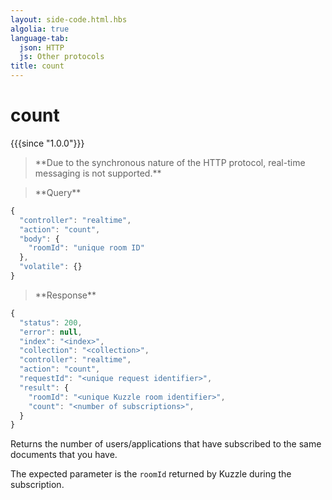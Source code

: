 ```yaml
---
layout: side-code.html.hbs
algolia: true
language-tab:
  json: HTTP
  js: Other protocols
title: count
---
```



# count

{{{since "1.0.0"}}}



<blockquote class="json">
<p>
**Due to the synchronous nature of the HTTP protocol, real-time messaging is not supported.**
</p>
</blockquote>

<blockquote class="js">
<p>
**Query**
</p>
</blockquote>


```js
{
  "controller": "realtime",
  "action": "count",
  "body": {
    "roomId": "unique room ID"
  },
  "volatile": {}
}
```



<blockquote class="js">
<p>
**Response**
</p>
</blockquote>



```js
{
  "status": 200,
  "error": null,
  "index": "<index>",
  "collection": "<collection>",
  "controller": "realtime",
  "action": "count",
  "requestId": "<unique request identifier>",
  "result": {
    "roomId": "<unique Kuzzle room identifier>",
    "count": "<number of subscriptions>",
  }
}
```

Returns the number of users/applications that have subscribed to the same documents that you have.

The expected parameter is the `roomId` returned by Kuzzle during the subscription.
